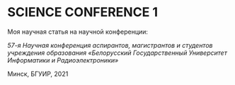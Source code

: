 # SCIENCE CONFERENCE 1

Моя научная статья на научной конференции:

*57-я Научная конференция аспирантов, магистрантов и студентов учреждения образования «Белорусский Государственный Университет Информатики и Радиоэлектроники»*

Минск, БГУИР, 2021

